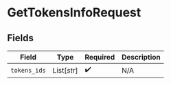 # GetTokensInfoRequest


## Fields

| Field              | Type               | Required           | Description        |
| ------------------ | ------------------ | ------------------ | ------------------ |
| `tokens_ids`       | List[*str*]        | :heavy_check_mark: | N/A                |
